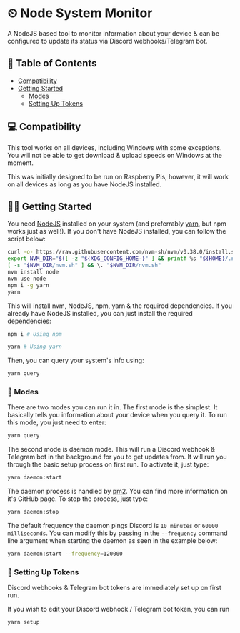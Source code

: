 # ⏲ Node System Monitor

A NodeJS based tool to monitor information about your device & can be configured to update its status via Discord webhooks/Telegram bot.

## 📝 Table of Contents

- [Compatibility](#-compatibility)
- [Getting Started](#%EF%B8%8F-getting-started)
  - [Modes](#-modes)
  - [Setting Up Tokens](#-setting-up-tokens)

## 💻 Compatibility

This tool works on all devices, including Windows with some exceptions. You will not be able to get download & upload speeds on Windows at the moment.

This was initially designed to be run on Raspberry Pis, however, it will work on all devices as long as you have NodeJS installed.

## 🏃‍♂️ Getting Started

You need [NodeJS](https://nodejs.org/en/download/) installed on your system (and preferrably [yarn](https://yarnpkg.com/lang/en/docs/install/), but npm works just as well!). If you don't have NodeJS installed, you can follow the script below:

```bash
curl -o- https://raw.githubusercontent.com/nvm-sh/nvm/v0.38.0/install.sh | bash
export NVM_DIR="$([ -z "${XDG_CONFIG_HOME-}" ] && printf %s "${HOME}/.nvm" || printf %s "${XDG_CONFIG_HOME}/nvm")"
[ -s "$NVM_DIR/nvm.sh" ] && \. "$NVM_DIR/nvm.sh"
nvm install node
nvm use node
npm i -g yarn
yarn
```

This will install nvm, NodeJS, npm, yarn & the required dependencies. If you already have NodeJS installed, you can just install the required dependencies:
```bash
npm i # Using npm

yarn # Using yarn
```
Then, you can query your system's info using:

```bash
yarn query
```

### 💠 Modes

There are two modes you can run it in. The first mode is the simplest. It basically tells you information about your device when you query it. To run this mode, you just need to enter:

```bash
yarn query
```

The second mode is daemon mode. This will run a Discord webhook & Telegram bot in the background for you to get updates from. It will run you through the basic setup process on first run. To activate it, just type:

```bash
yarn daemon:start
```

The daemon process is handled by [pm2](https://github.com/Unitech/pm2). You can find more information on it's GitHub page. To stop the process, just type:

```bash
yarn daemon:stop
```

The default frequency the daemon pings Discord is `10 minutes` or `60000 milliseconds`. You can modify this by passing in the `--frequency` command line argument when starting the daemon as seen in the example below:

```bash
yarn daemon:start --frequency=120000
```

### 🔑 Setting Up Tokens

Discord webhooks & Telegram bot tokens are immediately set up on first run.

If you wish to edit your Discord webhook / Telegram bot token, you can run

```bash
yarn setup
```
